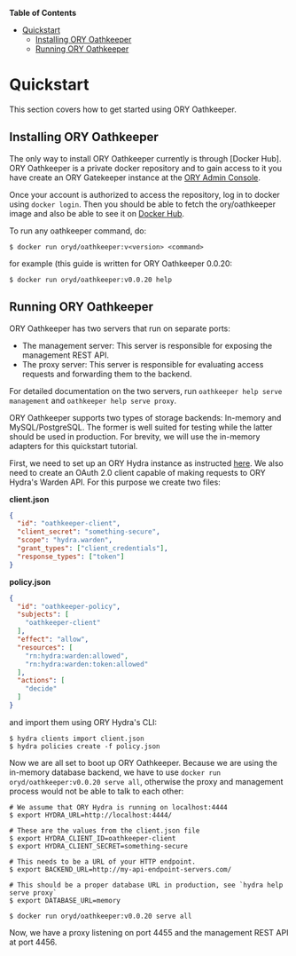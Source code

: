 <!-- START doctoc generated TOC please keep comment here to allow auto update -->
<!-- DON'T EDIT THIS SECTION, INSTEAD RE-RUN doctoc TO UPDATE -->
**Table of Contents**

- [Quickstart](#quickstart)
  - [Installing ORY Oathkeeper](#installing-ory-oathkeeper)
  - [Running ORY Oathkeeper](#running-ory-oathkeeper)

<!-- END doctoc generated TOC please keep comment here to allow auto update -->

# Quickstart

This section covers how to get started using ORY Oathkeeper.

## Installing ORY Oathkeeper

The only way to install ORY Oathkeeper currently is through [Docker Hub]. ORY Oathkeeper is a private docker repository
and to gain access to it you have create an ORY Gatekeeper instance at the [ORY Admin Console](https://admin.ory.am).

Once your account is authorized to access the repository, log in to docker using `docker login`. Then you should
be able to fetch the ory/oathkeeper image and also be able to see it on [Docker Hub](https://hub.docker.com/r/oryd/oathkeeper/).

To run any oathkeeper command, do:

```
$ docker run oryd/oathkeeper:v<version> <command>
```

for example (this guide is written for ORY Oathkeeper 0.0.20:

```
$ docker run oryd/oathkeeper:v0.0.20 help
```

## Running ORY Oathkeeper

ORY Oathkeeper has two servers that run on separate ports:

* The management server: This server is responsible for exposing the management REST API.
* The proxy server: This server is responsible for evaluating access requests and forwarding them to the backend.

For detailed documentation on the two servers, run `oathkeeper help serve management` and `oathkeeper help serve proxy`.

ORY Oathkeeper supports two types of storage backends: In-memory and MySQL/PostgreSQL. The former is well suited
for testing while the latter should be used in production. For brevity, we will use the in-memory adapters for this
quickstart tutorial.

First, we need to set up an ORY Hydra instance as instructed [here](https://ory.gitbooks.io/hydra/content/install.html).
We also need to create an OAuth 2.0 client capable of making requests to ORY Hydra's Warden API. For this purpose we
create two files:

**client.json**
```json
{
  "id": "oathkeeper-client",
  "client_secret": "something-secure",
  "scope": "hydra.warden",
  "grant_types": ["client_credentials"],
  "response_types": ["token"]
}
```

**policy.json**
```json
{
  "id": "oathkeeper-policy",
  "subjects": [
    "oathkeeper-client"
  ],
  "effect": "allow",
  "resources": [
    "rn:hydra:warden:allowed",
    "rn:hydra:warden:token:allowed"
  ],
  "actions": [
    "decide"
  ]
}
```

and import them using ORY Hydra's CLI:

```
$ hydra clients import client.json
$ hydra policies create -f policy.json
```

Now we are all set to boot up ORY Oathkeeper. Because we are using the in-memory database backend, we have to use
`docker run oryd/oathkeeper:v0.0.20 serve all`, otherwise the proxy and management process would not be able to talk to each other:

```
# We assume that ORY Hydra is running on localhost:4444
$ export HYDRA_URL=http://localhost:4444/

# These are the values from the client.json file
$ export HYDRA_CLIENT_ID=oathkeeper-client
$ export HYDRA_CLIENT_SECRET=something-secure

# This needs to be a URL of your HTTP endpoint.
$ export BACKEND_URL=http://my-api-endpoint-servers.com/

# This should be a proper database URL in production, see `hydra help serve proxy`
$ export DATABASE_URL=memory

$ docker run oryd/oathkeeper:v0.0.20 serve all
```

Now, we have a proxy listening on port 4455 and the management REST API at port 4456.
